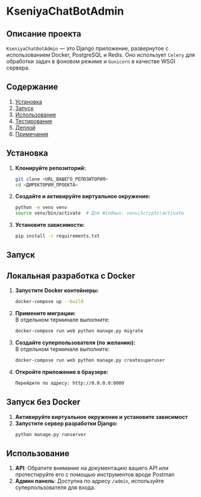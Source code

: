 # KseniyaChatBotAdmin

## Описание проекта

`KseniyaChatBotAdmin` — это Django приложение, развернутое с использованием Docker, PostgreSQL и Redis. Оно использует `Celery` для обработки задач в фоновом режиме и `Gunicorn` в качестве WSGI сервера.

## Содержание

1. [Установка](#установка)
2. [Запуск](#запуск)
3. [Использование](#использование)
4. [Тестирование](#тестирование)
5. [Деплой](#деплой)
6. [Примечания](#примечания)

## Установка

1. **Клонируйте репозиторий:**

   ```bash
   git clone <URL_ВАШЕГО_РЕПОЗИТОРИЯ>
   cd <ДИРЕКТОРИЯ_ПРОЕКТА>

2. **Создайте и активируйте виртуальное окружение:**
    ```bash
   python -m venv venv
   source venv/bin/activate  # Для Windows: venv\Scripts\activate
   
3. **Установите зависимости:**
    ```bash
    pip install -r requirements.txt

## Запуск
## Локальная разработка с Docker

1. **Запустите Docker контейнеры:**
    ```bash
    docker-compose up --build
   
2. **Примените миграции:**</br>
В отдельном терминале выполните:
    ```bash
   docker-compose run web python manage.py migrate
   
3. **Создайте суперпользователя (по желанию):**</br>
В отдельном терминале выполните:
    ```bash
   docker-compose run web python manage.py createsuperuser

4. **Откройте приложение в браузере:**</br>
    ```bash
   Перейдите по адресу: http://0.0.0.0:8000

## Запуск без Docker

1. **Активируйте виртуальное окружение и установите зависимост**
2. **Запустите сервер разработки Django:**
    ```bash
   python manage.py runserver

## Использование
1. **API**: Обратите внимание на документацию вашего API или протестируйте его с помощью инструментов вроде Postman
2. **Админ панель**: Доступна по адресу ```/admin```, используйте суперпользователя для входа.
